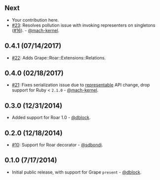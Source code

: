 Next
----

* Your contribution here.
* [#23](https://github.com/ruby-grape/grape-roar/pull/23): Resolves pollution issue with invoking representers on singletons ([#16](https://github.com/ruby-grape/grape-roar/issues/16)). - [@mach-kernel](https://github.com/mach-kernel).


0.4.1 (07/14/2017)
----

* [#22](https://github.com/ruby-grape/grape-roar/pull/22): Adds Grape::Roar::Extensions::Relations.


0.4.0 (02/18/2017)
------------------

* [#21](https://github.com/ruby-grape/grape-roar/pull/21): Fixes serialization issue due to [representable](https://github.com/trailblazer/representable) API change, drop support for Ruby < `2.1.0` - [@mach-kernel](https://github.com/mach-kernel).


0.3.0 (12/31/2014)
------------------

* Added support for Roar 1.0 - [@dblock](https://github.com/dblock).


0.2.0 (12/18/2014)
------------------

* [#10](https://github.com/ruby-grape/grape-roar/pull/10): Support for Roar decorator - [@sdbondi](https://github.com/sdbondi).


0.1.0 (7/17/2014)
-----------------

* Initial public release, with support for Grape `present` - [@dblock](https://github.com/dblock).

